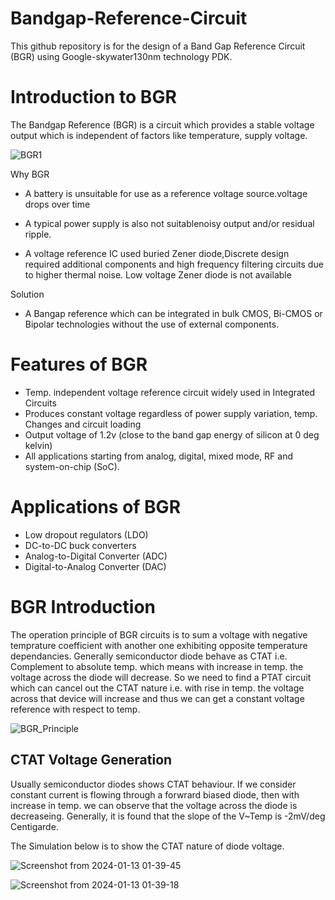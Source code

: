 # Bandgap-Reference-Circuit
This github repository is for the design of a Band Gap Reference Circuit (BGR) using Google-skywater130nm technology PDK.
# Introduction to BGR
The Bandgap Reference (BGR) is a circuit which provides a stable voltage output which is independent of factors like temperature, supply voltage.

![BGR1](https://github.com/K-shejuti/Bandgap-Reference-Circuit/assets/152790020/c20aae7b-f2b2-48e9-90df-75ae3d911fc2)

Why BGR

- A battery is unsuitable for use as a reference voltage source.voltage drops over time

- A typical power supply is also not suitablenoisy output and/or residual ripple.
  
- A voltage reference IC used buried Zener diode,Discrete design required additional components and high frequency filtering circuits due to higher thermal noise.
Low voltage Zener diode is not available

Solution

- A Bangap reference which can be integrated in bulk CMOS, Bi-CMOS or Bipolar technologies without the use of external components.
# Features of BGR
- Temp. independent voltage reference circuit widely used in Integrated Circuits
- Produces constant voltage regardless of power supply variation, temp. Changes and circuit loading
- Output voltage of 1.2v (close to the band gap energy of silicon at 0 deg kelvin)
- All applications starting from analog, digital, mixed mode, RF and system-on-chip (SoC).
# Applications of BGR
- Low dropout regulators (LDO)
- DC-to-DC buck converters
- Analog-to-Digital Converter (ADC)
- Digital-to-Analog Converter (DAC)
# BGR Introduction
The operation principle of BGR circuits is to sum a voltage with negative temprature coefficient with another one exhibiting opposite temperature dependancies. Generally semiconductor diode behave as CTAT i.e. Complement to absolute temp. which means with increase in temp. the voltage across the diode will decrease. So we need to find a PTAT circuit which can cancel out the CTAT nature i.e. with rise in temp. the voltage across that device will increase and thus we can get a constant voltage reference with respect to temp.

![BGR_Principle](https://github.com/K-shejuti/Bandgap-Reference-Circuit/assets/152790020/edb023d4-39e9-4ecb-8402-3017330b75bc)

## CTAT Voltage Generation
Usually semiconductor diodes shows CTAT behaviour. If we consider constant current is flowing through a forwrard biased diode, then with increase in temp. we can observe that the voltage across the diode is decreaseing. Generally, it is found that the slope of the V~Temp is -2mV/deg Centigarde.

The Simulation below is to show the CTAT nature of diode voltage.

![Screenshot from 2024-01-13 01-39-45](https://github.com/K-shejuti/Bandgap-Reference-Circuit/assets/152790020/2ef3255b-c8df-4d83-a4f6-a3a1a2237134)

![Screenshot from 2024-01-13 01-39-18](https://github.com/K-shejuti/Bandgap-Reference-Circuit/assets/152790020/e0cb8cb8-7c81-4b89-a709-a55139693b39)





  

